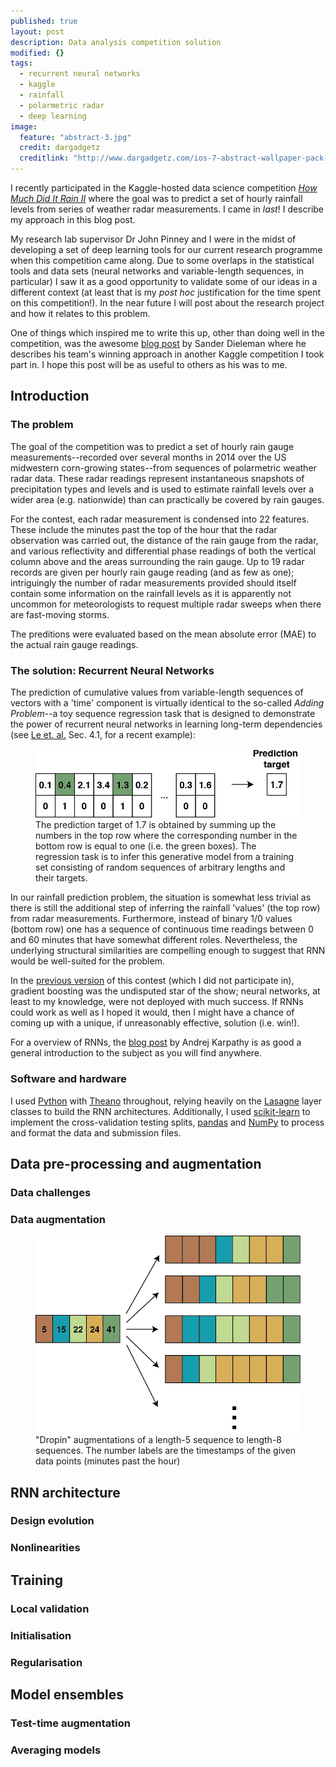 ```yaml
---
published: true
layout: post
description: Data analysis competition solution
modified: {}
tags: 
  - recurrent neural networks
  - kaggle
  - rainfall
  - polarmetric radar
  - deep learning
image: 
  feature: "abstract-3.jpg"
  credit: dargadgetz
  creditlink: "http://www.dargadgetz.com/ios-7-abstract-wallpaper-pack-for-iphone-5-and-ipod-touch-retina/"
---
```



I recently participated in the Kaggle-hosted data science competition [_How Much Did It Rain II_](https://www.kaggle.com/c/how-much-did-it-rain-ii) where the goal was to predict a set of hourly rainfall levels from series of weather radar measurements. I came in _last_! I describe my approach in this blog post.

My research lab supervisor Dr John Pinney and I were in the midst of developing a set of deep learning tools for our current research programme when this competition came along. Due to some overlaps in the statistical tools and data sets (neural networks and variable-length sequences, in particular) I saw it as a good opportunity to validate some of our ideas in a different context (at least that is my _post hoc_ justification for the time spent on this competition!). In the near future I will post about the research project and how it relates to this problem. 

One of things which inspired me to write this up, other than doing well in the competition, was the awesome [blog post](http://benanne.github.io/2015/03/17/plankton.html) by Sander Dieleman where he describes his team's winning approach in another Kaggle competition I took part in. I hope this post will be as useful to others as his was to me.

## Introduction

### The problem

The goal of the competition was to predict a set of hourly rain gauge measurements--recorded over several months in 2014 over the US midwestern corn-growing states--from sequences of polarmetric weather radar data. These radar readings represent instantaneous snapshots of precipitation types and levels and is used to estimate rainfall levels over a wider area (e.g. nationwide) than can practically be covered by rain gauges.

For the contest, each radar measurement is condensed into 22 features. These include the minutes past the top of the hour that the radar observation was carried out, the distance of the rain gauge from the radar, and various reflectivity and differential phase readings of both the vertical column above and the areas surrounding the rain gauge. Up to 19 radar records are given per hourly rain gauge reading (and as few as one); intriguingly the number of radar measurements provided should itself contain some information on the rainfall levels as it is apparently not uncommon for meteorologists to request multiple radar sweeps when there are fast-moving storms.

The preditions were evaluated based on the mean absolute error (MAE) to the actual rain gauge readings. 


### The solution: Recurrent Neural Networks
The prediction of cumulative values from variable-length sequences of vectors with a 'time' component is virtually identical to the so-called _Adding Problem_--a toy sequence regression task that is designed to demonstrate the power of recurrent neural networks in learning long-term dependencies (see [Le et. al.](http://arxiv.org/abs/1504.00941) Sec. 4.1, for a recent example): 

<figure>
<center>
<img src="/images/RNN_adding.png" alt="The Additional Problem" width="450">
</center>
<figcaption>
The prediction target of 1.7 is obtained by summing up the numbers in the top row where the corresponding number in the bottom row is equal to one (i.e. the green boxes). The regression task is to infer this generative model from a training set consisting of random sequences of arbitrary lengths and their targets.
</figcaption>
</figure>

In our rainfall prediction problem, the situation is somewhat less trivial as there is still the additional step of inferring the rainfall 'values' (the top row) from radar measurements. Furthermore, instead of binary 1/0 values (bottom row) one has a sequence of continuous time readings between 0 and 60 minutes that have somewhat different roles. Nevertheless, the underlying structural similarities are compelling enough to suggest that RNN would be well-suited for the problem. 

In the [previous version](https://www.kaggle.com/c/how-much-did-it-rain) of this contest (which I did not participate in), gradient boosting was the undisputed star of the show; neural networks, at least to my knowledge, were not deployed with much success. If RNNs could work as well as I hoped it would, then I might have a chance of coming up with a unique, if unreasonably effective, solution (i.e. win!).

For a overview of RNNs, the [blog post](http://karpathy.github.io/2015/05/21/rnn-effectiveness/) by Andrej Karpathy is as good a general introduction to the subject as you will find anywhere.


### Software and hardware
I used [Python](https://www.python.org/) with [Theano](http://deeplearning.net/software/theano/) throughout, relying heavily on the [Lasagne](http://lasagne.readthedocs.org/en/latest/index.html) layer classes to build the RNN architectures. Additionally, I used [scikit-learn](http://scikit-learn.org/stable/) to implement the cross-validation testing splits, [pandas](http://pandas.pydata.org/) and [NumPy](http://www.numpy.org/) to process and format the data and submission files.

## Data pre-processing and augmentation

### Data challenges


### Data augmentation 


<figure>
<center>
<img src="/images/RNN_01.png" alt="Dropin augmentation" width="450">
</center>
<figcaption>
"Dropin" augmentations of a length-5 sequence to length-8 sequences. The number labels are the timestamps of the given data points (minutes past the hour) 
</figcaption>
</figure>

## RNN architecture


### Design evolution


### Nonlinearities


## Training

### Local validation

### Initialisation

### Regularisation


## Model ensembles

### Test-time augmentation

### Averaging models


##
